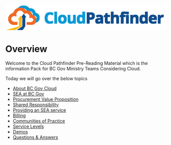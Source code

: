 ![logo called Cloud Pathfinder](./images/cpf_logo.png)

# Overview
Welcome to the Cloud Pathfinder Pre-Reading Material which is the information Pack for BC Gov Ministry Teams Considering Cloud.

Today we will go over the below topics


* [About BC Gov Cloud](./000100_About_bcgov_cloud.md)
* [SEA at BC Gov](./000200_sea-at-bc-Gov.md)
* [Procurement Value Proposition](./000300_procurement_value_proposition.md)
* [Shared Responsibility](./000400_shared_responsibility_model.md)
* [Providing an SEA service](./000500_Providing_an_sea_service.md)
* [Billing](./000600_billing.md)
* [Communities of Practice](./000700_communities_of_practise.md)
* [Service Levels](./000800_service_levels.md)
* [Demos](./000900_demo.md)
* [Questions & Answers](./0001000_questions.md)
